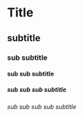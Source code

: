 <!DOCTYPE html>
<html>
  <body>
   <h1>Title</h1>
   <h2>subtitle</h2>
   <h3>sub subtitle</h3>
   <h4>sub sub subtitle</h4>
   <h5>sub sub sub subtitle</h5>
   <h6>sub sub sub sub subtitle</h6>
  </body>
</html>